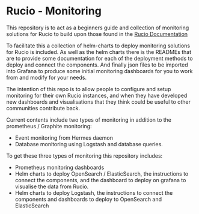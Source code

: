 # Rucio - Monitoring

This repository is to act as a beginners guide and collection of monitoring solutions for Rucio to build upon those found in the [Rucio Documentation](https://rucio.cern.ch/documentation/operator/monitoring)

To facilitate this a collection of helm-charts to deploy monitoring solutions for Rucio is included.
As well as the helm charts there is the READMEs that are to provide some documentation for each of the deployment methods to deploy and connect the components.
And finally json files to be imported into Grafana to produce some initial monitoring dashboards for you to work from and modify for your needs.

The intention of this repo is to allow people to configure and setup monitoring for their own Rucio instances, and when they have developed new dashboards and visualisations that they think could be useful to other communities contribute back.

Current contents include two types of monitoring in addition to the prometheus / Graphite monitoring:
-    Event monitoring from Hermes daemon
-    Database monitoring using Logstash and database queries.

To get these three types of monitoring this repository includes:
- Prometheus monitoring dashboards
- Helm charts to deploy OpenSearch / ElasticSearch, the instructions to connect the components, and the dashboard to deploy on grafana to visualise the data from Rucio.
- Helm charts to deploy Logstash, the instructions to connect the components and dashboards to deploy to OpenSearch and ElasticSearch

